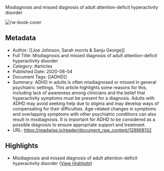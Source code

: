 Misdiagnosis and missed diagnosis of adult attention-deficit hyperactivity disorder

![rw-book-cover](https://readwise-assets.s3.amazonaws.com/static/images/article3.5c705a01b476.png)

## Metadata
- Author: [[Joe Johnson, Sarah morris & Sanju George]]
- Full Title: Misdiagnosis and missed diagnosis of adult attention-deficit hyperactivity disorder
- Category: #articles
- Published Date: 2020-06-04
- Document Tags: [[ADHD]] 
- Summary: ADHD in adults is often misdiagnosed or missed in general psychiatric settings. This article highlights some reasons for this, including lack of awareness among clinicians and the belief that hyperactivity symptoms must be present for a diagnosis. Adults with ADHD may avoid seeking help due to stigma and may develop ways of compensating for their difficulties. Age-related changes in symptoms and overlapping symptoms with other psychiatric conditions can also result in misdiagnosis. It is important for ADHD to be considered as a possible diagnosis to ensure appropriate support and treatment.
- URL: https://readwise.io/reader/document_raw_content/128968132

## Highlights
- Misdiagnosis and missed diagnosis of adult attention-deficit hyperactivity disorder ([View Highlight](https://read.readwise.io/read/01hkrex3w3ed8dtjs8gybat2tf))
